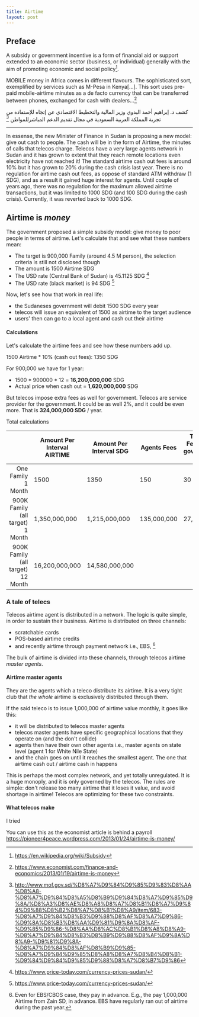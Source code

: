 ```yaml
---
title: Airtime
layout: post
---
```


## Preface

A subsidy or government incentive is a form of financial aid or support extended to an economic sector (business, or individual) generally with the aim of promoting economic and social policy[^1].

MOBILE money in Africa comes in different flavours. The sophisticated sort, exemplified by services such as M-Pesa in Kenya[...]. This sort uses pre-paid mobile-airtime minutes as a de facto currency that can be transferred between phones, exchanged for cash with dealers...[^2]

كشف د. إبراهيم أحمد البدوي وزير المالية والتخطيط الاقتصادي عن إتجاه للإستفادة من تجربة المملكة العربية السعودية في مجال تقديم الدعم المباشرللمواطن
[^3]

---

In essense, the new Minister of Finance in Sudan is proposing a new model: give out cash to people. The cash will be in the form of Airtime, the minutes of calls that telecos charge. Telecos have a very large agents network in Sudan and it has grown to extent that they reach remote locations even electricity have not reached it! The standard airtime cash out fees is around 10% but it has grown to 20% during the cash crisis last year. There is no regulation for airtime cash out fees, as oppose of standard ATM withdraw (1 SDG), and as a result it gained huge interest for agents. Until couple of years ago, there was no regulation for the maximum allowed airtime transactions, but it was limited to 1000 SDG (and 100 SDG during the cash crisis). Currently, it was reverted back to 1000 SDG.

## Airtime is _money_

The government proposed a simple subsidy model: give money to poor people in terms of airtime. Let's calculate that and see what these numbers mean:

- The target is 900,000 Family (around 4.5 M person), the selection criteria is still not disclosed though
- The amount is 1500 Airtime SDG
- The USD rate (Central Bank of Sudan) is 45.1125 SDG [^4]
- The USD rate (black market) is 94 SDG [^5]

Now, let's see how that work in real life:

- the Sudaneses government will debit 1500 SDG every year
- telecos will issue an equivalent of 1500 as airtime to the target audience
- users' then can go to a local agent and cash out their airtime

#### Calculations

Let's calculate the airtime fees and see how these numbers add up.

1500 Airtime \* 10% (cash out fees): 1350 SDG

For 900,000 we have for 1 year:

- 1500 \* 900000 \* 12 = **16,200,000,000** SDG
- Actual price when cash out = **1,620,000,000** SDG

But telecos impose extra fees as well for government. Telecos are service provider for the government. It could be as well 2%, and it could be even more. That is **324,000,000 SDG** / year.

Total calculations

|                                   | Amount Per Interval AIRTIME | Amount Per Interval SDG | Agents Fees  | Telecos Fees from government [SDG] | Total Amount  |
| --------------------------------: | --------------------------- | ----------------------- | ------------ | ---------------------------------- | ------------- |
|                One Family 1 Month | 1500                        | 1350                    | 150          | 30                                 | 1530          |
|  900K Family (all target) 1 Month | 1,350,000,000               | 1,215,000,000           | 135,000,000‬ | 27,000,000‬                        | 1,377,000,000 |
| 900K Family (all target) 12 Month | 16,200,000,000              | 14,580,000,000          |

### A tale of telecs

Telecos airtime agent is distributed in a network. The logic is quite simple, in order to sustain their business. Airtime is distributed on three channels:

- scratchable cards
- POS-based airtime credits
- and recently airtime through payment network i.e., EBS, [^6]

The bulk of airtime is divided into these channels, through telecos airtime _master agents_.

#### Airtime master agents

They are the agents which a teleco distribute its airtime. It is a very tight club that _the whole_ airtime is exclusively distributed through them.

If the said teleco is to issue 1,000,000 of airtime value monthly, it goes like this:

- it will be distributed to telecos master agents
- telecos master agents have specific geographical locations that they operate on (and the don't collide)
- agents then have their own other agents i.e., master agents on state level (agent 1 for White Nile State)
- and the chain goes on until it reaches the smallest agent. The one that airtime cash out / airtime cash in happens

This is perhaps the most complex network, and yet totally unregulated. It is a huge monoply, and it is only governed by the telecos. The rules are simple: don't release too many airtime that it loses it value, and avoid shortage in airtime! Telecos are optimizing for these two constraints.

#### What telecos make

I tried

[^1]: https://en.wikipedia.org/wiki/Subsidy
[^2]: https://www.economist.com/finance-and-economics/2013/01/19/airtime-is-money
[^3]: http://www.mof.gov.sd/%D8%A7%D9%84%D9%85%D9%83%D8%AA%D8%A8-%D8%A7%D9%84%D8%A5%D8%B9%D9%84%D8%A7%D9%85%D9%8A/%D8%A3%D8%AE%D8%A8%D8%A7%D8%B1%D8%A7%D9%84%D9%88%D8%B2%D8%A7%D8%B1%D8%A9/item/683-%D8%A7%D9%84%D8%B3%D9%88%D8%AF%D8%A7%D9%86-%D9%8A%D8%B3%D8%AA%D9%81%D9%8A%D8%AF-%D9%85%D9%86-%D8%AA%D8%AC%D8%B1%D8%A8%D8%A9-%D8%A7%D9%84%D8%B3%D8%B9%D9%88%D8%AF%D9%8A%D8%A9-%D9%81%D9%8A-%D8%A7%D9%84%D8%AF%D8%B9%D9%85-%D8%A7%D9%84%D9%85%D8%A8%D8%A7%D8%B4%D8%B1-%D9%84%D9%84%D9%85%D9%88%D8%A7%D8%B7%D9%86
[^4]: https://www.price-today.com/currency-prices-sudan/
[^5]: https://www.price-today.com/currency-prices-sudan/
[^6]: Even for EBS/CBOS case, they pay in advance. E.g., the pay 1,000,000 Airtime from Zain SD, in advance. EBS have regularly ran out of airtime during the past year.

You can use this as the economist article is behind a payroll https://pioneer4peace.wordpress.com/2013/01/24/airtime-is-money/
